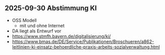 ## 2025-09-30 Abstimmung KI
- OSS Modell
	- mit und ohne Internet
- DA liegt als Entwurf vor
- https://www.stmfh.bayern.de/digitalisierung/ki/
- https://www.bmas.de/DE/Service/Publikationen/Broschueren/a862-leitlinien-ki-einsatz-behoerdliche-praxis-arbeits-sozialverwaltung.html